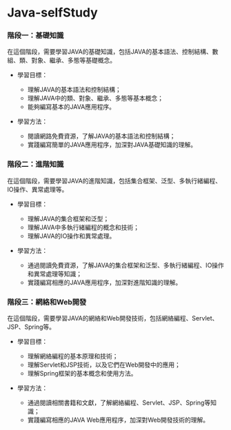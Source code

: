 # Java-selfStudy

### 階段一：基礎知識
在這個階段，需要學習JAVA的基礎知識，包括JAVA的基本語法、控制結構、數組、類、對象、繼承、多態等基礎概念。

* 學習目標：
    * 理解JAVA的基本語法和控制結構；
    * 理解JAVA中的類、對象、繼承、多態等基本概念；
    * 能夠編寫基本的JAVA應用程序。

* 學習方法：
    * 閱讀網路免費資源，了解JAVA的基本語法和控制結構；
    * 實踐編寫簡單的JAVA應用程序，加深對JAVA基礎知識的理解。


### 階段二：進階知識
在這個階段，需要學習JAVA的進階知識，包括集合框架、泛型、多執行緒編程、IO操作、異常處理等。

* 學習目標：
    * 理解JAVA的集合框架和泛型；
    * 理解JAVA中多執行緒編程的概念和技術；
    * 理解JAVA的IO操作和異常處理。

* 學習方法：
    * 通過閱讀免費資源，了解JAVA的集合框架和泛型、多執行緒編程、IO操作和異常處理等知識；
    * 實踐編寫相應的JAVA應用程序，加深對進階知識的理解。

### 階段三：網絡和Web開發
在這個階段，需要學習JAVA的網絡和Web開發技術，包括網絡編程、Servlet、JSP、Spring等。

*  學習目標：
   * 理解網絡編程的基本原理和技術；
   * 理解Servlet和JSP技術，以及它們在Web開發中的應用；
   * 理解Spring框架的基本概念和使用方法。

* 學習方法：
   * 通過閱讀相關書籍和文獻，了解網絡編程、Servlet、JSP、Spring等知識；
   * 實踐編寫相應的JAVA Web應用程序，加深對Web開發技術的理解。
